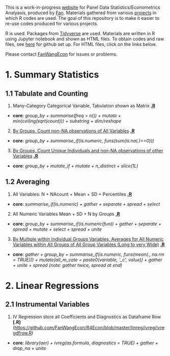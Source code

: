
This is a work-in-progress [website](https://fanwangecon.github.io/R4Econ/) for Panel Data Statistics/Econometrics Analyasis, produced by [Fan](https://fanwangecon.github.io/). Materials gathered from various [projects](https://fanwangecon.github.io/research) in which R codes are used. The goal of this repository is to make it easier to re-use codes produced for various projects.

R is used. Packages from [Tidyverse](https://www.tidyverse.org/) are used. Materials are written in R using Jupyter notebook and shown as HTML files. To obtain codes and raw files, see [here](docs/gitsetup.md) for github set up. For HTML files, click on the links below.

Please contact [FanWangEcon](https://fanwangecon.github.io/) for issues or problems.

# 1. Summary Statistics

## 1.1 Tabulate and Counting

1. Many-Category Categorical Variable, Tabulation shown as Matrix **[.R](https://github.com/FanWangEcon/R4Econ/blob/master/summarize/tabulate/ListUniqueCateNAsMat.R)**
  + **core**: *group_by + summarise(freq = n()) + mutate + min(ceiling(sqrt(count))) + substring + dim/reshape*
2. [By Groups, Count non-NA observations of All Variables](summarize/count/ByGroupCountAllVarNonNA.html) **[.R](https://github.com/FanWangEcon/R4Econ/blob/master/summarize/count/ByGroupCountAllVarNonNA.R)**
  + **core**: *group_by + summarise_if(is.numeric, funs(sum(is.na(.)==0)))*
3. [By Groups, Count Unique Individuals and non-NA observations of other Variables](summarize/count/ByGroupCountUniqueIndi.html) **[.R](https://github.com/FanWangEcon/R4Econ/blob/master/summarize/count/ByGroupCountUniqueIndi.R)**
  + **core**: *group_by + mutate_if + mutate + n_distinct + slice(1L)*

## 1.2 Averaging

1. All Variables: N + NAcount + Mean + SD + Percentiles **[.R](https://github.com/FanWangEcon/R4Econ/blob/master/summarize/summ/SummPercentiles.R)**
  + **core**: *summarise_if(is.numeric) + gather + separate + spread  + select*
2. All Numeric Variables Mean + SD + N by Groups **[.R](https://github.com/FanWangEcon/R4Econ/blob/master/summarize/summ/ByGroupSumm.R)**
  + **core**: *group_by + summarise_if(is.numeric(fun)) + gather + separate + spread + mutate + select + spread + unite*
3. [By Multiple within Individual Groups Variables, Averages for All Numeric Variables within All Groups of All Group Variables (Long to very Wide)](summarize/summ/ByGroupsSummWide.html) **[.R](https://github.com/FanWangEcon/R4Econ/blob/master/summarize/summ/ByGroupsSummWide.R)**
  + **core**: *gather + group_by + summarise_if(is.numeric, funs(mean(., na.rm = TRUE))) + mutate(all_m_cate = paste0(variable, '_c', value)) + gather + unite + spread (note: gather twice, spread at end)*

# 2. Linear Regressions

## 2.1 Instrumental Variables

1. IV Regression store all Coefficients and Diagnostics as Dataframe Row **[.R]**(https://github.com/FanWangEcon/R4Econ/blob/master/linreg/ivreg/ivregdfrow.R)
  + **core**: *library(aer) + ivreg(as.formula, diagnostics = TRUE) + gather + drop_na + unite*
